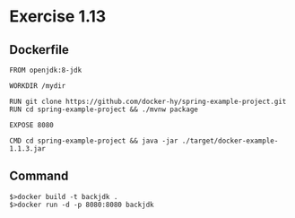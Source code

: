 # Exercise 1.13

## Dockerfile

```
FROM openjdk:8-jdk

WORKDIR /mydir

RUN git clone https://github.com/docker-hy/spring-example-project.git
RUN cd spring-example-project && ./mvnw package

EXPOSE 8080

CMD cd spring-example-project && java -jar ./target/docker-example-1.1.3.jar
```

## Command

```
$>docker build -t backjdk .
$>docker run -d -p 8080:8080 backjdk

```
